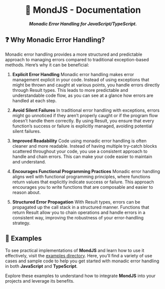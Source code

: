 <div align="center">

# 🐛 MondJS - Documentation

**_Monadic Error Handling for JavaScript/TypeScript._**

</div>

## ❓ Why Monadic Error Handling?

Monadic error handling provides a more structured and predictable approach to managing errors compared to traditional exception-based methods. Here’s why it can be beneficial:

1. **Explicit Error Handling**
   Monadic error handling makes error management explicit in your code. Instead of using exceptions that might be thrown and caught at various points, you handle errors directly through Result types. This leads to more predictable and understandable code flow, as you can see at a glance how errors are handled at each step.

2. **Avoid Silent Failures**
   In traditional error handling with exceptions, errors might go unnoticed if they aren’t properly caught or if the program flow doesn’t handle them correctly. By using Result, you ensure that every function’s success or failure is explicitly managed, avoiding potential silent failures.

3. **Improved Readability**
   Code using monadic error handling is often cleaner and more readable. Instead of having multiple try-catch blocks scattered throughout your code, you use a consistent approach to handle and chain errors. This can make your code easier to maintain and understand.

4. **Encourages Functional Programming Practices**
   Monadic error handling aligns well with functional programming principles, where functions return values that explicitly indicate success or failure. This approach encourages you to write functions that are composable and easier to reason about.

5. **Structured Error Propagation**
   With Result types, errors can be propagated up the call stack in a structured manner. Functions that return Result allow you to chain operations and handle errors in a consistent way, improving the robustness of your error-handling strategy.

## 👀 Examples

To see practical implementations of **MondJS** and learn how to use it effectively, visit the [examples directory](./examples/). Here, you’ll find a variety of use cases and sample code to help you get started with monadic error handling in both **JavaScript** and **TypeScript**.

Explore these examples to understand how to integrate **MondJS** into your projects and leverage its benefits.
